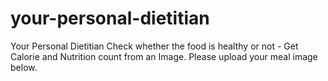 # your-personal-dietitian
Your Personal Dietitian Check whether the food is healthy or not - Get Calorie and Nutrition count from an Image. Please upload your meal image below.
